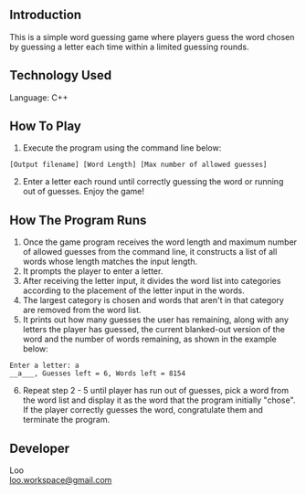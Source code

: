 ## Introduction
This is a simple word guessing game where players guess the word chosen by guessing a letter each time within a limited guessing rounds.

## Technology Used
Language: C++

## How To Play
1. Execute the program using the command line below:
```
[Output filename] [Word Length] [Max number of allowed guesses]
```
2. Enter a letter each round until correctly guessing the word or running out of guesses. Enjoy the game!

## How The Program Runs
1. Once the game program receives the word length and maximum number of allowed guesses from the command line, it constructs a list of all words whose length matches the input length.
2. It prompts the player to enter a letter.
3. After receiving the letter input, it divides the word list into categories according to the placement of the letter input in the words.
4. The largest category is chosen and words that aren't in that category are removed from the word list.
5. It prints out how many guesses the user has remaining, along with any letters the player has guessed, the current blanked-out version of the word and the number of words remaining, as shown in the example below:
```
Enter a letter: a
__a___, Guesses left = 6, Words left = 8154
```
6. Repeat step 2 - 5 until player has run out of guesses, pick a word from the word list and display it as the word that the program initially "chose". If the player correctly guesses the word, congratulate them and terminate the program.

## Developer
Loo<br>
loo.workspace@gmail.com
